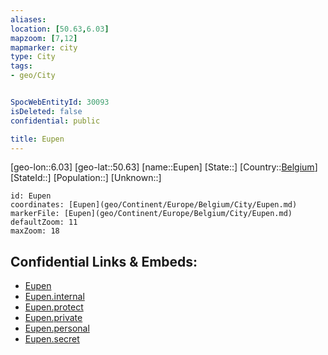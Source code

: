 ```yaml
---
aliases: 
location: [50.63,6.03]
mapzoom: [7,12] 
mapmarker: city 
type: City
tags:
- geo/City


SpocWebEntityId: 30093
isDeleted: false
confidential: public

title: Eupen
---
```

[geo-lon::6.03]
[geo-lat::50.63]
[name::Eupen]
[State::]
[Country::[Belgium](geo/Continent/Europe/Belgium.md)]
[StateId::]
[Population::]
[Unknown::]


```leaflet
id: Eupen
coordinates: [Eupen](geo/Continent/Europe/Belgium/City/Eupen.md)
markerFile: [Eupen](geo/Continent/Europe/Belgium/City/Eupen.md)
defaultZoom: 11 
maxZoom: 18
```


## Confidential Links & Embeds: 
- [Eupen](../../../../../../_public/geo/Continent/Europe/Belgium/City/Eupen.md) 
- [Eupen.internal](../../../../../../_internal/geo/Continent/Europe/Belgium/City/Eupen.internal.md) 
- [Eupen.protect](../../../../../../_protect/geo/Continent/Europe/Belgium/City/Eupen.protect.md) 
- [Eupen.private](../../../../../../_private/geo/Continent/Europe/Belgium/City/Eupen.private.md) 
- [Eupen.personal](../../../../../../_personal/geo/Continent/Europe/Belgium/City/Eupen.personal.md) 
- [Eupen.secret](../../../../../../_secret/geo/Continent/Europe/Belgium/City/Eupen.secret.md) 
